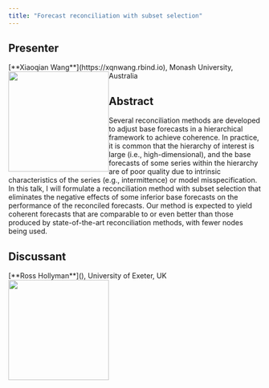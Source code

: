```yaml
---
title: "Forecast reconciliation with subset selection"
---
```


## Presenter

<div class = "figure">
[**Xiaoqian Wang**](https://xqnwang.rbind.io), Monash University, Australia
<img src="/img/xiaoqian.png"  width=200px height=200px style="float:left">
</div>

## Abstract

Several reconciliation methods are developed to adjust base forecasts in a hierarchical framework to achieve coherence. In practice, it is common that the hierarchy of interest is large (i.e., high-dimensional), and the base forecasts of some series within the hierarchy are of poor quality due to intrinsic characteristics of the series (e.g., intermittence) or model misspecification. In this talk, I will formulate a reconciliation method with subset selection that eliminates the negative effects of some inferior base forecasts on the performance of the reconciled forecasts. Our method is expected to yield coherent forecasts that are comparable to or even better than those produced by state-of-the-art reconciliation methods, with fewer nodes being used.

## Discussant

<div class = "figure">
[**Ross Hollyman**](), University of Exeter, UK
<img src=/img/ross.jpg width=200px height=200px style="float:left">
</div>
